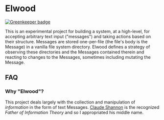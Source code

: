 # Elwood

[![Greenkeeper badge](https://badges.greenkeeper.io/zacharytamas/elwood.svg)](https://greenkeeper.io/)

This is an experimental project for building a system, at a high-level, for accepting arbitrary text input ("messages") and taking actions based on their structure. Messages are stored one-per-file (the file's body is the Message) in a vanilla file system directory. Elwood defines a strategy of observing these directories and the Messages contained therein and reacting to changes to the Messages, sometimes including mutating the Message.

## FAQ

### Why "Elwood"?

This project deals largely with the collection and manipulation of _information_ in the form of text Messages. [Claude Shannon](https://en.wikipedia.org/wiki/Claude_Shannon) is the recognized _Father of Information Theory_ and so I appropriated his middle name.
